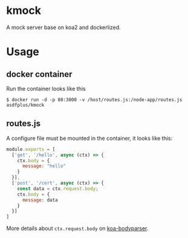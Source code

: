 # kmock
A mock server base on koa2 and dockerlized.

# Usage
## docker container
Run the container looks like this
```
$ docker run -d -p 80:3000 -v /host/routes.js:/node-app/routes.js asdfplus/kmock
```

## routes.js
A configure file must be mounted in the container, it looks like this:
```js
module.exports = [
  ['get', '/hello', async (ctx) => {
    ctx.body = {
      message: "hello"
    }
  }],
  ['post', '/cert', async (ctx) => {
    const data = ctx.request.body;
    ctx.body = {
      message: data
    }
  }]
]
```
More details about ``ctx.request.body`` on [koa-bodyparser](https://github.com/koajs/bodyparser).